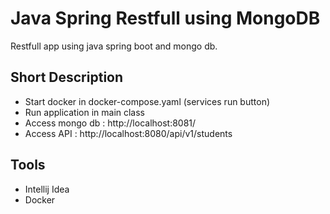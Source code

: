 # Java Spring Restfull using MongoDB
Restfull app using java spring boot and mongo db.

## Short Description
* Start docker in docker-compose.yaml (services run button)
* Run application in main class
* Access mongo db : http://localhost:8081/
* Access API : http://localhost:8080/api/v1/students

## Tools
* Intellij Idea
* Docker
